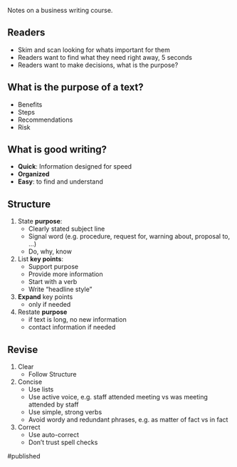 Notes on a business writing course.

## Readers
- Skim and scan looking for whats important for them
- Readers want to find what they need right away, 5 seconds
- Readers want to make decisions, what is the purpose?

## What is the purpose of a text?
- Benefits
- Steps
- Recommendations
- Risk

## What is good writing?
- **Quick**: Information designed for speed
- **Organized**
- **Easy**: to find and understand

## Structure
1. State **purpose**:
    - Clearly stated subject line
    - Signal word (e.g. procedure, request for, warning about, proposal to, …)
    - Do, why, know
2. List **key points**:
    - Support purpose
    - Provide more information 
    - Start with a verb 
    - Write “headline style”
3. **Expand** key points 
    - only if needed
4. Restate **purpose**
    - if text is long, no new information
    - contact information if needed

## Revise
1. Clear
    - Follow Structure
2. Concise
    - Use lists
    - Use active voice, e.g. staff attended meeting vs was meeting attended by staff 
    - Use simple, strong verbs
    - Avoid wordy and redundant phrases, e.g. as matter of fact vs in fact
3. Correct 
    - Use auto-correct
    - Don’t trust spell checks

#published
